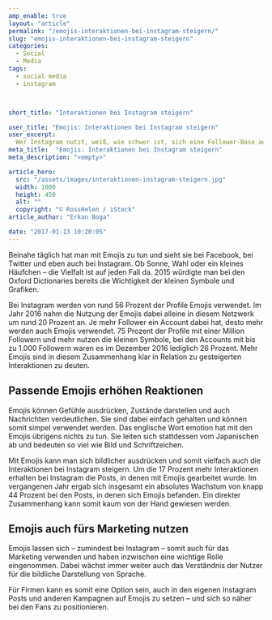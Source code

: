 ```yaml
---
amp_enable: true
layout: "article"
permalink: "/emojis-interaktionen-bei-instagram-steigern/"
slug: "emojis-interaktionen-bei-instagram-steigern"
categories:
  - Social
  - Media
tags:
  - social media
  - instagram



short_title: "Interaktionen bei Instagram steigern"

user_title: "Emojis: Interaktionen bei Instagram steigern"
user_excerpt:
  Wer Instagram nutzt, weiß, wie schwer ist, sich eine Follower-Base aufzubauen und auch, mit dieser in den Dialog zu treten. Die Interaktionen sind anfangs zum Teil gering und nicht immer findet man sofort heraus, wie man diese effektiv steigern kann. Glaubt man einer aktuellen Studie, lassen sich die Interaktionen im Foto-Netzwerk Instagram mit Emojis deutlich steigern. Die Emojis haben einen großen Einfluss auf das Verhalten der Nutzer – und das kann man sich einfach zunutze machen.
meta_title:  "Emojis: Interaktionen bei Instagram steigern"
meta_description: "<empty>"

article_hero:
  src: "/assets/images/interaktionen-instagram-steigern.jpg"
  width: 1000
  height: 450
  alt: ""
  copyright: "© RossHelen / iStock"
article_author: "Erkan Boga"

date: "2017-01-13 10:20:05"
---
```


Beinahe täglich hat man mit Emojis zu tun und sieht sie bei Facebook, bei Twitter und eben auch bei Instagram. Ob Sonne, Wahl oder ein kleines Häufchen – die Vielfalt ist auf jeden Fall da. 2015 würdigte man bei den Oxford Dictionaries bereits die Wichtigkeit der kleinen Symbole und Grafiken.

Bei Instagram werden von rund 56 Prozent der Profile Emojis verwendet. Im Jahr 2016 nahm die Nutzung der Emojis dabei alleine in diesem Netzwerk um rund 20 Prozent an. Je mehr Follower ein Account dabei hat, desto mehr werden auch Emojis verwendet. 75 Prozent der Profile mit einer Million Followern und mehr nutzen die kleinen Symbole, bei den Accounts mit bis zu 1.000 Followern waren es im Dezember 2016 lediglich 26 Prozent. Mehr Emojis sind in diesem Zusammenhang klar in Relation zu gesteigerten Interaktionen zu deuten.

## Passende Emojis erhöhen Reaktionen
Emojis können Gefühle ausdrücken, Zustände darstellen und auch Nachrichten verdeutlichen. Sie sind dabei einfach gehalten und können somit simpel verwendet werden. Das englische Wort emotion hat mit den Emojis übrigens nichts zu tun. Sie leiten sich stattdessen vom Japanischen ab und bedeuten so viel wie Bild und Schriftzeichen.

Mit Emojis kann man sich bildlicher ausdrücken und somit vielfach auch die Interaktionen bei Instagram steigern. Um die 17 Prozent mehr Interaktionen erhalten bei Instagram die Posts, in denen mit Emojis gearbeitet wurde. Im vergangenen Jahr ergab sich insgesamt ein absolutes Wachstum von knapp 44 Prozent bei den Posts, in denen sich Emojis befanden. Ein direkter Zusammenhang kann somit kaum von der Hand gewiesen werden.

## Emojis auch fürs Marketing nutzen
Emojis lassen sich – zumindest bei Instagram – somit auch für das Marketing verwenden und haben inzwischen eine wichtige Rolle eingenommen. Dabei wächst immer weiter auch das Verständnis der Nutzer für die bildliche Darstellung von Sprache.

Für Firmen kann es somit eine Option sein, auch in den eigenen Instagram Posts und anderen Kampagnen auf Emojis zu setzen – und sich so näher bei den Fans zu positionieren.
